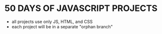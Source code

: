 # 50 DAYS OF JAVASCRIPT PROJECTS

- all projects use only JS, HTML, and CSS
- each project will be in a separate "orphan branch"
